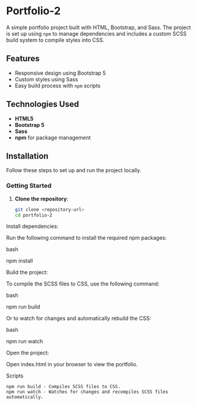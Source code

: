 # Portfolio-2

A simple portfolio project built with HTML, Bootstrap, and Sass. The project is set up using `npm` to manage dependencies and includes a custom SCSS build system to compile styles into CSS.

## Features

- Responsive design using Bootstrap 5
- Custom styles using Sass
- Easy build process with `npm` scripts

## Technologies Used

- **HTML5**
- **Bootstrap 5**
- **Sass**
- **npm** for package management

## Installation

Follow these steps to set up and run the project locally.

### Getting Started

1. **Clone the repository**:

   ```bash
   git clone <repository-url>
   cd portfolio-2
   ```

Install dependencies:

Run the following command to install the required npm packages:

bash

npm install

Build the project:

To compile the SCSS files to CSS, use the following command:

bash

npm run build

Or to watch for changes and automatically rebuild the CSS:

bash

npm run watch

Open the project:

Open index.html in your browser to view the portfolio.

Scripts

    npm run build - Compiles SCSS files to CSS.
    npm run watch - Watches for changes and recompiles SCSS files automatically.
